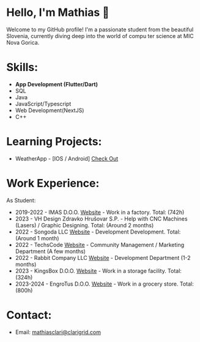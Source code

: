 # Hello, I'm Mathias 👋

Welcome to my GitHub profile! I'm a passionate student from the beautiful Slovenia, currently diving deep into the world of compu
ter science at MIC Nova Gorica.

# Skills:
- **App Development (Flutter/Dart)**
- SQL
- Java
- JavaScript/Typescript
- Web Development(NextJS)
- C++

# Learning Projects:
* WeatherApp - [IOS / Android] [Check Out](https://github.com/mathiasclari/matsweatherapp)

# Work Experience:
As Student:
* 2019-2022 - IMAS D.O.O. [Website](https://imas.si) - Work in a factory. Total: (742h)
* 2023 - VH Design Zdravko Hrušovar S.P. - Help with CNC Machines (Lasers) / Graphic Designing. Total: (Around 2 months)
* 2022 - Songoda LLC [Website](https://www.linkedin.com/company/songoda/) -  Development Development. Total: (Around 1 month)
* 2022 - TechsCode [Website](https://www.linkedin.com/company/techscode) - Community Management / Marketing Department (A few months)
* 2022 - Rabbit Company LLC [Website](https://www.linkedin.com/company/rabbit-company-llc/) - Development Department (1-2 months)
* 2023 - KingsBox D.O.O. [Website](https://kingsbox.com) - Work in a storage facility. Total: (324h)
* 2023-2024 - EngroTus D.O.O. [Website](https://tus.si) - Work in a grocery store. Total: (800h)


# Contact:
* Email: mathiasclari@clarigrid.com
